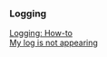 ### Logging
[Logging: How-to](Logging/Logging%20How-to.md)  
[My log is not appearing](Logging/Log%20Not%20Appearing.md)